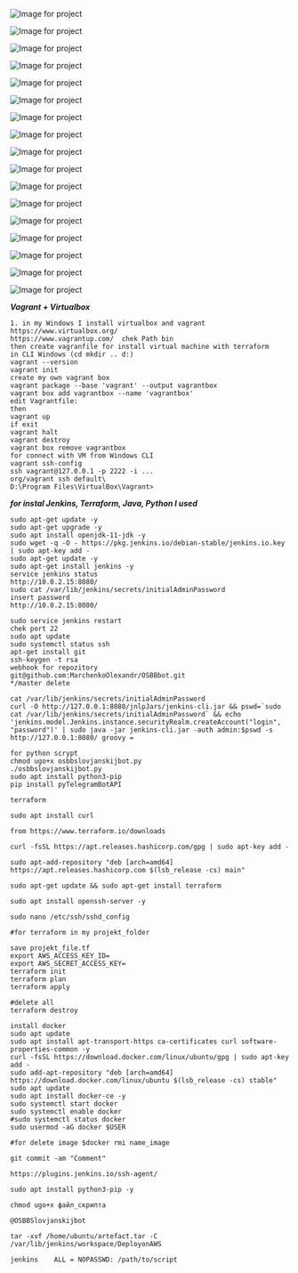 

![Image for project](https)

![Image for project](https)

![Image for project](https)

![Image for project](https)

![Image for project](https)

![Image for project](https)

![Image for project](https)

![Image for project](https)

![Image for project](https)

![Image for project](https)

![Image for project](https)

![Image for project](https)

![Image for project](https)

![Image for project](https)

![Image for project](https)

![Image for project](https)

![Image for project](https)


***Vagrant + Virtualbox***

```
1. in my Windows I install virtualbox and vagrant
https://www.virtualbox.org/
https://www.vagrantup.com/  chek Path bin
then create vagranfile for install virtual machine with terraform
in CLI Windows (cd mkdir .. d:)
vagrant --version
vagrant init
create my own vagrant box
vagrant package --base 'vagrant' --output vagrantbox
vagrant box add vagrantbox --name 'vagrantbox'
edit Vagrantfile:
then
vagrant up
if exit
vagrant halt
vagrant destroy
vagrant box remove vagrantbox
for connect with VM from Windows CLI
vagrant ssh-config
ssh vagrant@127.0.0.1 -p 2222 -i ...
org/vagrant ssh default\
D:\Program Files\VirtualBox\Vagrant>
```

***for instal Jenkins, Terraform, Java, Python  I used***
```
sudo apt-get update -y
sudo apt-get upgrade -y
sudo apt install openjdk-11-jdk -y
sudo wget -q -O - https://pkg.jenkins.io/debian-stable/jenkins.io.key | sudo apt-key add -
sudo apt-get update -y
sudo apt-get install jenkins -y
service jenkins status
http://10.0.2.15:8080/
sudo cat /var/lib/jenkins/secrets/initialAdminPassword
insert password
http://10.0.2.15:8080/

sudo service jenkins restart
chek port 22
sudo apt update
sudo systemctl status ssh
apt-get install git
ssh-keygen -t rsa
webhook for repozitory
git@github.com:MarchenkoOlexandr/OSBBbot.git
*/master delete

cat /var/lib/jenkins/secrets/initialAdminPassword
curl -O http://127.0.0.1:8080/jnlpJars/jenkins-cli.jar && pswd=`sudo cat /var/lib/jenkins/secrets/initialAdminPassword` && echo 'jenkins.model.Jenkins.instance.securityRealm.createAccount("login", "password")' | sudo java -jar jenkins-cli.jar -auth admin:$pswd -s http://127.0.0.1:8080/ groovy =

for python scrypt
chmod ugo+x osbbslovjanskijbot.py
./osbbslovjanskijbot.py
sudo apt install python3-pip
pip install pyTelegramBotAPI

```

```
terraform

sudo apt install curl

from https://www.terraform.io/downloads

curl -fsSL https://apt.releases.hashicorp.com/gpg | sudo apt-key add -

sudo apt-add-repository "deb [arch=amd64] https://apt.releases.hashicorp.com $(lsb_release -cs) main"

sudo apt-get update && sudo apt-get install terraform

sudo apt install openssh-server -y

sudo nano /etc/ssh/sshd_config

#for terraform in my projekt_folder

save projekt_file.tf
export AWS_ACCESS_KEY_ID=	
export AWS_SECRET_ACCESS_KEY=
terraform init
terraform plan
terraform apply

#delete all
terraform destroy

install docker
sudo apt update
sudo apt install apt-transport-https ca-certificates curl software-properties-common -y
curl -fsSL https://download.docker.com/linux/ubuntu/gpg | sudo apt-key add -
sudo add-apt-repository "deb [arch=amd64] https://download.docker.com/linux/ubuntu $(lsb_release -cs) stable"
sudo apt update
sudo apt install docker-ce -y
sudo systemctl start docker
sudo systemctl enable docker
#sudo systemctl status docker
sudo usermod -aG docker $USER

#for delete image $docker rmi name_image

git commit -am "Comment"

https://plugins.jenkins.io/ssh-agent/

sudo apt install python3-pip -y

chmod ugo+x файл_скрипта

@OSBBSlovjanskijbot

tar -xvf /home/ubuntu/artefact.tar -C /var/lib/jenkins/workspace/DeployonAWS

jenkins    ALL = NOPASSWD: /path/to/script
```



